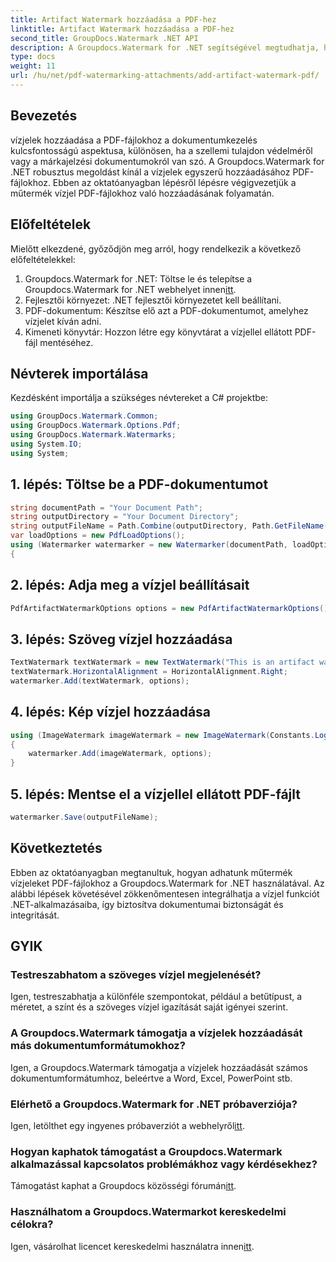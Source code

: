 ```yaml
---
title: Artifact Watermark hozzáadása a PDF-hez
linktitle: Artifact Watermark hozzáadása a PDF-hez
second_title: GroupDocs.Watermark .NET API
description: A Groupdocs.Watermark for .NET segítségével megtudhatja, hogyan adhatunk könnyedén műtermék vízjeleket PDF-fájlokhoz. Könnyedén megvédheti dokumentumait.
type: docs
weight: 11
url: /hu/net/pdf-watermarking-attachments/add-artifact-watermark-pdf/
---
```

## Bevezetés
vízjelek hozzáadása a PDF-fájlokhoz a dokumentumkezelés kulcsfontosságú aspektusa, különösen, ha a szellemi tulajdon védelméről vagy a márkajelzési dokumentumokról van szó. A Groupdocs.Watermark for .NET robusztus megoldást kínál a vízjelek egyszerű hozzáadásához PDF-fájlokhoz. Ebben az oktatóanyagban lépésről lépésre végigvezetjük a műtermék vízjel PDF-fájlokhoz való hozzáadásának folyamatán.
## Előfeltételek
Mielőtt elkezdené, győződjön meg arról, hogy rendelkezik a következő előfeltételekkel:
1.  Groupdocs.Watermark for .NET: Töltse le és telepítse a Groupdocs.Watermark for .NET webhelyet innen[itt](https://releases.groupdocs.com/Watermark/net/).
2. Fejlesztői környezet: .NET fejlesztői környezetet kell beállítani.
3. PDF-dokumentum: Készítse elő azt a PDF-dokumentumot, amelyhez vízjelet kíván adni.
4. Kimeneti könyvtár: Hozzon létre egy könyvtárat a vízjellel ellátott PDF-fájl mentéséhez.

## Névterek importálása
Kezdésként importálja a szükséges névtereket a C# projektbe:
```csharp
using GroupDocs.Watermark.Common;
using GroupDocs.Watermark.Options.Pdf;
using GroupDocs.Watermark.Watermarks;
using System.IO;
using System;
```
## 1. lépés: Töltse be a PDF-dokumentumot
```csharp
string documentPath = "Your Document Path";
string outputDirectory = "Your Document Directory";
string outputFileName = Path.Combine(outputDirectory, Path.GetFileName(documentPath));
var loadOptions = new PdfLoadOptions();
using (Watermarker watermarker = new Watermarker(documentPath, loadOptions))
{
```
## 2. lépés: Adja meg a vízjel beállításait
```csharp
PdfArtifactWatermarkOptions options = new PdfArtifactWatermarkOptions();
```
## 3. lépés: Szöveg vízjel hozzáadása
```csharp
TextWatermark textWatermark = new TextWatermark("This is an artifact watermark", new Font("Arial", 8));
textWatermark.HorizontalAlignment = HorizontalAlignment.Right;
watermarker.Add(textWatermark, options);
```
## 4. lépés: Kép vízjel hozzáadása
```csharp
using (ImageWatermark imageWatermark = new ImageWatermark(Constants.LogoBmp))
{
    watermarker.Add(imageWatermark, options);
}
```
## 5. lépés: Mentse el a vízjellel ellátott PDF-fájlt
```csharp
watermarker.Save(outputFileName);
```

## Következtetés
Ebben az oktatóanyagban megtanultuk, hogyan adhatunk műtermék vízjeleket PDF-fájlokhoz a Groupdocs.Watermark for .NET használatával. Az alábbi lépések követésével zökkenőmentesen integrálhatja a vízjel funkciót .NET-alkalmazásaiba, így biztosítva dokumentumai biztonságát és integritását.
## GYIK
### Testreszabhatom a szöveges vízjel megjelenését?
Igen, testreszabhatja a különféle szempontokat, például a betűtípust, a méretet, a színt és a szöveges vízjel igazítását saját igényei szerint.
### A Groupdocs.Watermark támogatja a vízjelek hozzáadását más dokumentumformátumokhoz?
Igen, a Groupdocs.Watermark támogatja a vízjelek hozzáadását számos dokumentumformátumhoz, beleértve a Word, Excel, PowerPoint stb.
### Elérhető a Groupdocs.Watermark for .NET próbaverziója?
 Igen, letölthet egy ingyenes próbaverziót a webhelyről[itt](https://releases.groupdocs.com/).
### Hogyan kaphatok támogatást a Groupdocs.Watermark alkalmazással kapcsolatos problémákhoz vagy kérdésekhez?
 Támogatást kaphat a Groupdocs közösségi fórumán[itt](https://forum.groupdocs.com/c/watermark/19).
### Használhatom a Groupdocs.Watermarkot kereskedelmi célokra?
Igen, vásárolhat licencet kereskedelmi használatra innen[itt](https://purchase.groupdocs.com/buy).